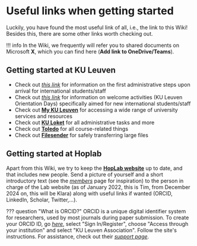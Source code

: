 # Useful links when getting started 

Luckily, you have found the most useful link of all, i.e., the link to this Wiki! Besides this, there are some other links worth checking out. 

!!! info
    In the Wiki, we frequently will refer you to shared documents on Microsoft **X**, which you can find here (**Add link to OneDrive/Teams**).

## Getting started at KU Leuven

- Check out [*this link*](https://admin.kuleuven.be/personeel/english/international_staff/first_steps_upon_arrival) for information on the first administrative steps upon arrival for international students/staff
- Check out [*this link*](https://www.kuleuven.be/english/stuvo/pangaea/orientation-days) for information on welcome activities (KU Leuven Orientation Days) specifically aimed for new international students/staff
- Check out [**My KU Leuven**](https://admin.kuleuven.be/mykuleuven/en/mykuleuven) for accessing a wide range of university services and resources
- Check out [**KU Loket**](https://www.kuleuven.be/kuloket) for all administrative tasks and more
- Check out [**Toledo**](https://www.kuleuven.be/toledo) for all course-related things
- Check out [**Filesender**](https://filesender.belnet.be/) for safely transferring large files

## Getting started at Hoplab

Apart from this Wiki, we try to keep the [**HopLab website**](https://www.hoplab.be/) up to date, and that includes new people. Send a picture of yourself and a short introductory text (see the [*members*](https://www.hoplab.be/people/) page for inspiration) to the person in charge of the Lab website (as of January 2022, this is Tim, from December 2024 on, this will be Klara) along with useful links if wanted (ORCID, LinkedIn, Scholar, Twitter,…).

??? question "What is ORCID?"
    ORCID is a unique digital identifier system for researchers, used by most journals during paper submission. To create your ORCID ID, go [*here*](https://orcid.org/), select "Sign In/Register", choose "Access through your institution" and select "KU Leuven Association". Follow the site's instructions. For assistance, check out their [*support page*](https://support.orcid.org/hc/en-us/articles/360006897454-How-do-I-register-for-an-ORCID-ID).

